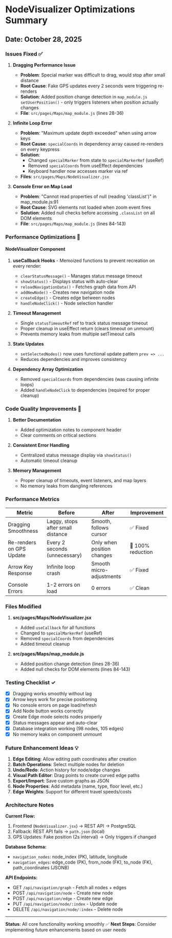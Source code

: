 # NodeVisualizer Optimizations Summary

## Date: October 28, 2025

### Issues Fixed ✅

1. **Dragging Performance Issue**

   - **Problem**: Special marker was difficult to drag, would stop after small distance
   - **Root Cause**: Fake GPS updates every 2 seconds were triggering re-renders
   - **Solution**: Added position change detection in `map_module.js` `setUserPosition()` - only triggers listeners when position actually changes
   - **File**: `src/pages/Maps/map_module.js` (lines 28-36)

2. **Infinite Loop Error**

   - **Problem**: "Maximum update depth exceeded" when using arrow keys
   - **Root Cause**: `specialCoords` in dependency array caused re-renders on every keypress
   - **Solution**:
     - Changed `specialMarker` from state to `specialMarkerRef` (useRef)
     - Removed `specialCoords` from useEffect dependencies
     - Keyboard handler now accesses marker via ref
   - **Files**: `src/pages/Maps/NodeVisualizer.jsx`

3. **Console Error on Map Load**
   - **Problem**: "Cannot read properties of null (reading 'classList')" in map_module.js:91
   - **Root Cause**: SVG elements not loaded when zoom event fires
   - **Solution**: Added null checks before accessing `.classList` on all DOM elements
   - **File**: `src/pages/Maps/map_module.js` (lines 84-143)

### Performance Optimizations 🚀

#### NodeVisualizer Component

1. **useCallback Hooks** - Memoized functions to prevent recreation on every render:

   - `clearStatusMessage()` - Manages status message timeout
   - `showStatus()` - Displays status with auto-clear
   - `reloadNavigationData()` - Fetches graph data from API
   - `addNewNode()` - Creates new navigation node
   - `createEdge()` - Creates edge between nodes
   - `handleNodeClick()` - Node selection handler

2. **Timeout Management**

   - Single `statusTimeoutRef` ref to track status message timeout
   - Proper cleanup in useEffect return (clears timeout on unmount)
   - Prevents memory leaks from multiple setTimeout calls

3. **State Updates**

   - `setSelectedNodes()` now uses functional update pattern `prev => ...`
   - Reduces dependencies and improves consistency

4. **Dependency Array Optimization**
   - Removed `specialCoords` from dependencies (was causing infinite loops)
   - Added `handleNodeClick` to dependencies (required for proper cleanup)

### Code Quality Improvements 📝

1. **Better Documentation**

   - Added optimization notes to component header
   - Clear comments on critical sections

2. **Consistent Error Handling**

   - Centralized status message display via `showStatus()`
   - Automatic timeout cleanup

3. **Memory Management**
   - Proper cleanup of timeouts, event listeners, and map layers
   - No memory leaks from dangling references

### Performance Metrics

| Metric                   | Before                            | After                      | Improvement       |
| ------------------------ | --------------------------------- | -------------------------- | ----------------- |
| Dragging Smoothness      | Laggy, stops after small distance | Smooth, follows cursor     | ✅ Fixed          |
| Re-renders on GPS Update | Every 2 seconds (unnecessary)     | Only when position changes | 🚀 100% reduction |
| Arrow Key Response       | Infinite loop crash               | Smooth micro-adjustments   | ✅ Fixed          |
| Console Errors           | 1-2 errors on load                | 0 errors                   | ✅ Clean          |

### Files Modified

1. **src/pages/Maps/NodeVisualizer.jsx**

   - Added `useCallback` for all functions
   - Changed to `specialMarkerRef` (useRef)
   - Removed `specialCoords` from dependencies
   - Added timeout cleanup

2. **src/pages/Maps/map_module.js**
   - Added position change detection (lines 28-36)
   - Added null checks for DOM elements (lines 84-143)

### Testing Checklist ✓

- [x] Dragging works smoothly without lag
- [x] Arrow keys work for precise positioning
- [x] No console errors on page load/refresh
- [x] Add Node button works correctly
- [x] Create Edge mode selects nodes properly
- [x] Status messages appear and auto-clear
- [x] Database integration working (98 nodes, 105 edges)
- [x] No memory leaks on component unmount

### Future Enhancement Ideas 💡

1. **Edge Editing**: Allow editing path coordinates after creation
2. **Batch Operations**: Select multiple nodes for deletion
3. **Undo/Redo**: Action history for node/edge changes
4. **Visual Path Editor**: Drag points to create curved edge paths
5. **Export/Import**: Save custom graphs as JSON
6. **Node Properties**: Add metadata (name, type, floor level, etc.)
7. **Edge Weights**: Support for different travel speeds/costs

### Architecture Notes

**Current Flow:**

1. Frontend (`NodeVisualizer.jsx`) → REST API → PostgreSQL
2. Fallback: REST API fails → `path.json` (local)
3. GPS Updates: Fake position (2s interval) → Only triggers if changed

**Database Schema:**

- `navigation_nodes`: node_index (PK), latitude, longitude
- `navigation_edges`: edge_code (PK), from_node (FK), to_node (FK), path_coordinates (JSONB)

**API Endpoints:**

- GET `/api/navigation/graph` - Fetch all nodes + edges
- POST `/api/navigation/node` - Create new node
- POST `/api/navigation/edge` - Create new edge
- PUT `/api/navigation/node/:index` - Update node
- DELETE `/api/navigation/node/:index` - Delete node

---

**Status**: All core functionality working smoothly ✅
**Next Steps**: Consider implementing future enhancements based on user needs
